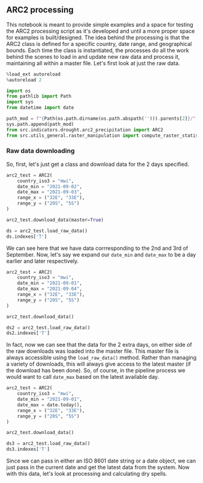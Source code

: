 ## ARC2 processing

This notebook is meant to provide simple examples and a space for testing the ARC2 processing script as it's developed and until a more proper space for examples is built/designed. The idea behind the processing is that the ARC2 class is defined for a specific country, date range, and geographical bounds. Each time the class is instantiated, the processes do all the work behind the scenes to load in and update new raw data and process it, maintaining all within a master file. Let's first look at just the raw data.

```python
%load_ext autoreload
%autoreload 2
```

```python
import os
from pathlib import Path
import sys
from datetime import date

path_mod = f"{Path(os.path.dirname(os.path.abspath(''))).parents[2]}/"
sys.path.append(path_mod)
from src.indicators.drought.arc2_precipitation import ARC2
from src.utils_general.raster_manipulation import compute_raster_statistics
```

### Raw data downloading

So, first, let's just get a class and download data for the 2 days specified.

```python
arc2_test = ARC2(
    country_iso3 = "mwi",
    date_min = "2021-09-02",
    date_max = "2021-09-03",
    range_x = ("32E", "33E"),
    range_y = ("20S", "5S")
)

arc2_test.download_data(master=True)

ds = arc2_test.load_raw_data()
ds.indexes['T']
```

We can see here that we have data corrresponding to the 2nd and 3rd of September. Now, let's say we expand our `date_min` and `date_max` to be a day earlier and later respectively.

```python
arc2_test = ARC2(
    country_iso3 = "mwi",
    date_min = "2021-09-01",
    date_max = "2021-09-04",
    range_x = ("32E", "33E"),
    range_y = ("20S", "5S")
)

arc2_test.download_data()

ds2 = arc2_test.load_raw_data()
ds2.indexes['T']
```

In fact, now we can see that the data for the 2 extra days, on either side of the raw downloads was loaded into the master file. This master file is always accessible using the `load_raw_data()` method. Rather than managing a variety of downloads, this will always give access to the latest master (if the download has been done). So, of course, in the pipeline process we would want to call `date_max` based on the latest available day.

```python
arc2_test = ARC2(
    country_iso3 = "mwi",
    date_min = "2021-09-01",
    date_max = date.today(),
    range_x = ("32E", "33E"),
    range_y = ("20S", "5S")
)

arc2_test.download_data()

ds3 = arc2_test.load_raw_data()
ds3.indexes['T']
```

Since we can pass in either an ISO 8601 date string or a date object, we can just pass in the current date and get the latest data from the system. Now with this data, let's look at processing and calculating dry spells.

```python

```
